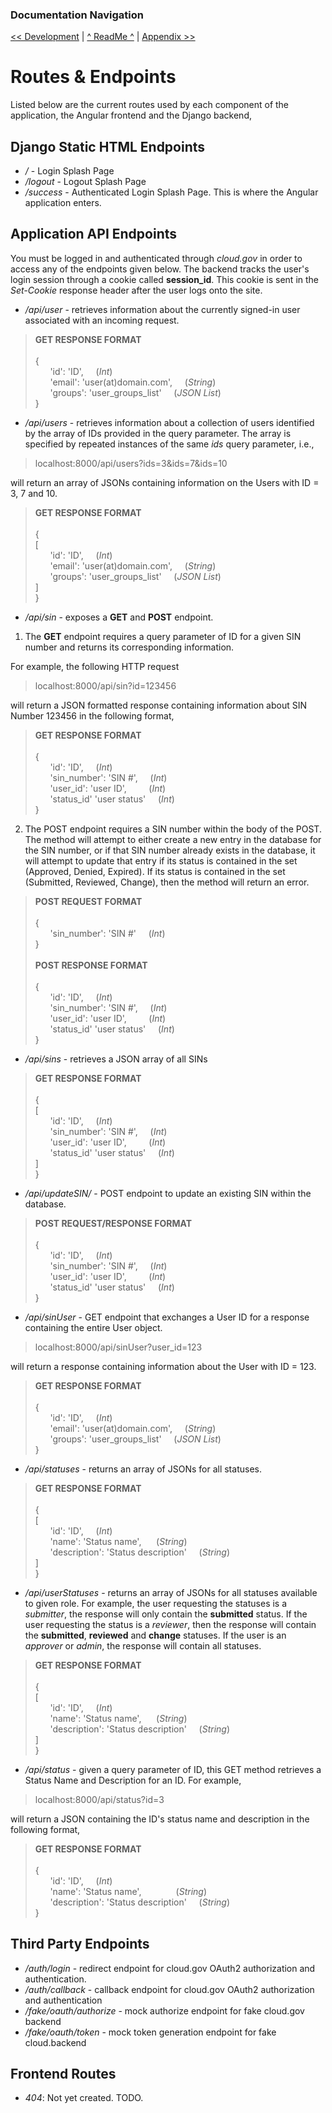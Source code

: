 ### Documentation Navigation
[<< Development](DEVELOPMENT.md) | [^ ReadMe ^](../README.md) | [Appendix >>](APPENDIX.md)

# Routes & Endpoints

Listed below are the current routes used by each component of the application, the Angular frontend and the Django backend,

## Django Static HTML Endpoints
- <i>/</i> - Login Splash Page
- <i>/logout</i> - Logout Splash Page
- <i>/success</i> - Authenticated Login Splash Page. This is where the Angular application enters. 

## Application API Endpoints
You must be logged in and authenticated through <i>cloud.gov</i> in order to access any of the endpoints given below. The backend tracks the user's login session through a cookie called <b>session_id</b>. This cookie is sent in the <i>Set-Cookie</i> response header after the user logs onto the site.

- <i>/api/user</i> - retrieves information about the currently signed-in user associated with an incoming request.<br>
> <b>GET RESPONSE FORMAT</b><br><br>
> { <br>
>   &nbsp;&nbsp;&nbsp;&nbsp;&nbsp;&nbsp;'id': 'ID', &nbsp;&nbsp;&nbsp;&nbsp;(<i>Int</i>)<br>
>   &nbsp;&nbsp;&nbsp;&nbsp;&nbsp;&nbsp;'email': 'user(at)domain.com', &nbsp;&nbsp;&nbsp;&nbsp;(<i>String</i>)<br>
>   &nbsp;&nbsp;&nbsp;&nbsp;&nbsp;&nbsp;'groups': 'user_groups_list' &nbsp;&nbsp;&nbsp;&nbsp;(<i>JSON List</i>)<br>
>}<br>



- <i>/api/users</i> - retrieves information about a collection of users identified by the array of IDs provided in the query parameter. The array is specified by repeated instances of the same <i>ids</i> query parameter, i.e.,

> localhost:8000/api/users?ids=3&ids=7&ids=10

will return an array of JSONs containing information on the Users with ID = 3, 7 and 10. 

> <b>GET RESPONSE FORMAT</b><br><br>
> { <br>
> [ <br>
>   &nbsp;&nbsp;&nbsp;&nbsp;&nbsp;&nbsp;'id': 'ID', &nbsp;&nbsp;&nbsp;&nbsp;(<i>Int</i>)<br>
>   &nbsp;&nbsp;&nbsp;&nbsp;&nbsp;&nbsp;'email': 'user(at)domain.com', &nbsp;&nbsp;&nbsp;&nbsp;(<i>String</i>)<br>
>   &nbsp;&nbsp;&nbsp;&nbsp;&nbsp;&nbsp;'groups': 'user_groups_list' &nbsp;&nbsp;&nbsp;&nbsp;(<i>JSON List</i>)<br>
> ]<br>
> }<br>



- <i>/api/sin</i> - exposes a <b>GET</b> and <b>POST</b> endpoint. 

1. The <b>GET</b> endpoint requires a query parameter of ID for a given SIN number and returns its corresponding information. 

For example, the following HTTP request<br>

>localhost:8000/api/sin?id=123456<br>

will return a JSON formatted response containing information about SIN Number 123456 in the following format,

> <b>GET RESPONSE FORMAT</b><br><br>
> { <br>
>   &nbsp;&nbsp;&nbsp;&nbsp;&nbsp;&nbsp;'id': 'ID', &nbsp;&nbsp;&nbsp;&nbsp;(<i>Int</i>)<br>
>   &nbsp;&nbsp;&nbsp;&nbsp;&nbsp;&nbsp;'sin_number': 'SIN #', &nbsp;&nbsp;&nbsp;&nbsp;(<i>Int</i>)<br>
>   &nbsp;&nbsp;&nbsp;&nbsp;&nbsp;&nbsp;'user_id': 'user ID', &nbsp;&nbsp;&nbsp;&nbsp;&nbsp;&nbsp;&nbsp;&nbsp;(<i>Int</i>) <br>
>   &nbsp;&nbsp;&nbsp;&nbsp;&nbsp;&nbsp;'status_id' 'user status' &nbsp;&nbsp;&nbsp;&nbsp;(<i>Int</i>)<br>
>}<br>

2. The POST endpoint requires a SIN number within the body of the POST. The method will attempt to either create a new entry in the database for the SIN number, or if that SIN number already exists in the database, it will attempt to update that entry if its status is contained in the set (Approved, Denied, Expired). If its status is contained in the set (Submitted, Reviewed, Change), then the method will return an error.

> <b>POST REQUEST FORMAT</b><br><br>
> { <br>
>   &nbsp;&nbsp;&nbsp;&nbsp;&nbsp;&nbsp;'sin_number': 'SIN #' &nbsp;&nbsp;&nbsp;&nbsp;(<i>Int</i>)<br>
>}<br><br>
> <b>POST RESPONSE FORMAT</b><br><br>
> { <br>
>   &nbsp;&nbsp;&nbsp;&nbsp;&nbsp;&nbsp;'id': 'ID', &nbsp;&nbsp;&nbsp;&nbsp;(<i>Int</i>)<br>
>   &nbsp;&nbsp;&nbsp;&nbsp;&nbsp;&nbsp;'sin_number': 'SIN #', &nbsp;&nbsp;&nbsp;&nbsp;(<i>Int</i>)<br>
>   &nbsp;&nbsp;&nbsp;&nbsp;&nbsp;&nbsp;'user_id': 'user ID', &nbsp;&nbsp;&nbsp;&nbsp;&nbsp;&nbsp;&nbsp;&nbsp;(<i>Int</i>) <br>
>   &nbsp;&nbsp;&nbsp;&nbsp;&nbsp;&nbsp;'status_id' 'user status' &nbsp;&nbsp;&nbsp;&nbsp;(<i>Int</i>)<br>
>}<br>




- <i>/api/sins</i> - retrieves a JSON array of all SINs
> <b>GET RESPONSE FORMAT</b><br><br>
> { <br>
>   [ <br>
>       &nbsp;&nbsp;&nbsp;&nbsp;&nbsp;&nbsp;'id': 'ID', &nbsp;&nbsp;&nbsp;&nbsp;(<i>Int</i>)<br>
>       &nbsp;&nbsp;&nbsp;&nbsp;&nbsp;&nbsp;'sin_number': 'SIN #', &nbsp;&nbsp;&nbsp;&nbsp;(<i>Int</i>)<br>
>       &nbsp;&nbsp;&nbsp;&nbsp;&nbsp;&nbsp;'user_id': 'user ID', &nbsp;&nbsp;&nbsp;&nbsp;&nbsp;&nbsp;&nbsp;&nbsp;(<i>Int</i>)<br>
>       &nbsp;&nbsp;&nbsp;&nbsp;&nbsp;&nbsp;'status_id' 'user status' &nbsp;&nbsp;&nbsp;&nbsp;(<i>Int</i>)<br>
>   ]<br>
>}




- <i>/api/updateSIN/</i> - POST endpoint to update an existing SIN within the database.
> <b>POST REQUEST/RESPONSE FORMAT</b><br><br>
> { <br>
>   &nbsp;&nbsp;&nbsp;&nbsp;&nbsp;&nbsp;'id': 'ID', &nbsp;&nbsp;&nbsp;&nbsp;(<i>Int</i>)<br>
>   &nbsp;&nbsp;&nbsp;&nbsp;&nbsp;&nbsp;'sin_number': 'SIN #', &nbsp;&nbsp;&nbsp;&nbsp;(<i>Int</i>)<br>
>   &nbsp;&nbsp;&nbsp;&nbsp;&nbsp;&nbsp;'user_id': 'user ID', &nbsp;&nbsp;&nbsp;&nbsp;&nbsp;&nbsp;&nbsp;&nbsp;(<i>Int</i>) <br>
>   &nbsp;&nbsp;&nbsp;&nbsp;&nbsp;&nbsp;'status_id' 'user status' &nbsp;&nbsp;&nbsp;&nbsp;(<i>Int</i>)<br>
>}<br>


- <i>/api/sinUser</i> - GET endpoint that exchanges a User ID for a response containing the entire User object.

> localhost:8000/api/sinUser?user_id=123

will return a response containing information about the User with ID = 123.

> <b>GET RESPONSE FORMAT</b><br><br>
> { <br>
>   &nbsp;&nbsp;&nbsp;&nbsp;&nbsp;&nbsp;'id': 'ID', &nbsp;&nbsp;&nbsp;&nbsp;(<i>Int</i>)<br>
>   &nbsp;&nbsp;&nbsp;&nbsp;&nbsp;&nbsp;'email': 'user(at)domain.com', &nbsp;&nbsp;&nbsp;&nbsp;(<i>String</i>)<br>
>   &nbsp;&nbsp;&nbsp;&nbsp;&nbsp;&nbsp;'groups': 'user_groups_list' &nbsp;&nbsp;&nbsp;&nbsp;(<i>JSON List</i>)<br>
>}<br>


- <i>/api/statuses</i> - returns an array of JSONs for all statuses.
> <b>GET RESPONSE FORMAT</b><br><br>
> { <br>
> [<br>
>   &nbsp;&nbsp;&nbsp;&nbsp;&nbsp;&nbsp;'id': 'ID', &nbsp;&nbsp;&nbsp;&nbsp;(<i>Int</i>)<br>
>   &nbsp;&nbsp;&nbsp;&nbsp;&nbsp;&nbsp;'name': 'Status name', &nbsp;&nbsp;&nbsp;&nbsp;&nbsp;(<i>String</i>)<br>
>   &nbsp;&nbsp;&nbsp;&nbsp;&nbsp;&nbsp;'description': 'Status description' &nbsp;&nbsp;&nbsp;&nbsp;(<i>String</i>)<br>
> ]<br>
> }

- <i>/api/userStatuses</i> - returns an array of JSONs for all statuses available to given role. For example, the user requesting the statuses is a <i>submitter</i>, the response will only contain the <b>submitted</b> status. If the user requesting the status is a <i>reviewer</i>, then the response will contain the <b>submitted</b>, <b>reviewed</b> and <b>change</b> statuses. If the user is an <i>approver</i> or <i>admin</i>, the response will contain all statuses. 
> <b>GET RESPONSE FORMAT</b><br><br>
> { <br>
> [<br>
>   &nbsp;&nbsp;&nbsp;&nbsp;&nbsp;&nbsp;'id': 'ID', &nbsp;&nbsp;&nbsp;&nbsp;(<i>Int</i>)<br>
>   &nbsp;&nbsp;&nbsp;&nbsp;&nbsp;&nbsp;'name': 'Status name', &nbsp;&nbsp;&nbsp;&nbsp;&nbsp;(<i>String</i>)<br>
>   &nbsp;&nbsp;&nbsp;&nbsp;&nbsp;&nbsp;'description': 'Status description' &nbsp;&nbsp;&nbsp;&nbsp;(<i>String</i>)<br>
> ]<br>
> }

- <i>/api/status</i> - given a query parameter of ID, this GET method retrieves a Status Name and Description for an ID. For example,

> localhost:8000/api/status?id=3

will return a JSON containing the ID's status name and description in the following format,

> <b>GET RESPONSE FORMAT</b><br><br>
> { <br>
>   &nbsp;&nbsp;&nbsp;&nbsp;&nbsp;&nbsp;'id': 'ID', &nbsp;&nbsp;&nbsp;&nbsp;(<i>Int</i>)<br>
>   &nbsp;&nbsp;&nbsp;&nbsp;&nbsp;&nbsp;'name': 'Status name', &nbsp;&nbsp;&nbsp;&nbsp;&nbsp;&nbsp;&nbsp;&nbsp;&nbsp;&nbsp;&nbsp;&nbsp; (<i>String</i>)<br>
>   &nbsp;&nbsp;&nbsp;&nbsp;&nbsp;&nbsp;'description': 'Status description' &nbsp;&nbsp;&nbsp;&nbsp;(<i>String</i>)<br>
>}

## Third Party Endpoints
- <i>/auth/login</i> - redirect endpoint for cloud.gov OAuth2 authorization and authentication.<br>
- <i>/auth/callback</i> - callback endpoint for cloud.gov OAuth2 authorization and authentication<br>
- <i>/fake/oauth/authorize</i> - mock authorize endpoint for fake cloud.gov backend<br>
- <i>/fake/oauth/token</i> - mock token generation endpoint for fake cloud.backend<br>

## Frontend Routes
- <i>404</i>: Not yet created. TODO.